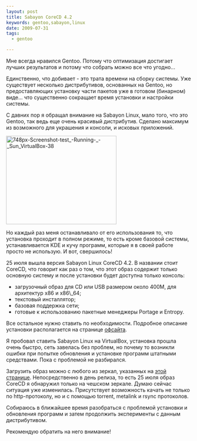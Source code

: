 ```yaml
--- 
layout: post
title: Sabayon CoreCD 4.2
keywords: gentoo,sabayon,linux
date: 2009-07-31
tags:
  - gentoo

---
```

Мне всегда нравился Gentoo. Потому что оптимизация достигает лучших результатов и потому что собрать можно все что угодно...

Единственно, что добивает - это трата времени на сборку системы. Уже существует несколько дистрибутивов, основанных на Gentoo, но предоставляющих установку части пакетов уже в готовом (бинарном) виде... что существенно сокращает время установки и настройки системы.

С давних пор я обращал внимание на Sabayon Linux, мало того, что это Gentoo, так ведь еще очень красивый дистрибутив. Сделано максимум из возможного для украшения и консоли, и исковых приложений.

<a href="http://static.juev.ru/2009/07/748px-Screenshot-test_-Running-_-_Sun_VirtualBox-38.png" id="lightbox"><img class="aligncenter size-medium wp-image-494" title="748px-Screenshot-test_-Running-_-_Sun_VirtualBox-38" src="http://static.juev.ru/2009/07/748px-Screenshot-test_-Running-_-_Sun_VirtualBox-38-300x240.png" alt="748px-Screenshot-test_-Running-_-_Sun_VirtualBox-38" width="300" height="240" /></a>

Но каждый раз меня останавливало от его использования то, что установка проходит в полном режиме, то есть кроме базовой системы, устанавливается KDE и кучу программ, которые я в своей работе просто не использую. И вот, свершилось!

25 июля вышла версия Sabayon Linux CoreCD 4.2. В названии стоит CoreCD, что говорит как раз о том, что этот образ содержит только основную систему и после установки будет доступна только консоль:
<ul>
	<li> загрузочный образ для CD или USB размером около 400M, для архитектур x86 и x86\_64;</li>
	<li> текстовый инсталлятор;</li>
	<li> базовая поддержка сети;</li>
	<li> готовые к использованию пакетные менеджеры Portage и Entropy.</li>
</ul>

Все остальное нужно ставить по необходимости. Подробное описание установки располагается
на странице <a href="http://wiki.sabayonlinux.org/index.php?title=Visual_Tour:_CoreCD"
rel="nofollow">офсайта</a>.

Я пробовал ставить Sabayon Linux на VirtualBox, установка прошла очень быстро, сеть завелась без проблем, но почему то возникли ошибки при попытке обновления и установке программ штатными средствами. Пока с проблемой не разбирался.

Загрузить образ можно с любого из зеркал, указанных на <a href="http://www.sabayonlinux.org/download" rel="nofollow">этой странице</a>. Непосредственно в день релиза, то есть 25 июля образ CoreCD я обнаружил только на чешском зеркале. Думаю сейчас ситуация уже изменилась. Присутствует возможность качать не только по http-протоколу, но и с помощью torrent, metalink и rsync протоколов.

Собираюсь в ближайшее время разобраться с проблемой установки и обновления программ и затем продолжить эксперименты с данным дистрибутивом.

Рекомендую обратить на него внимание!
